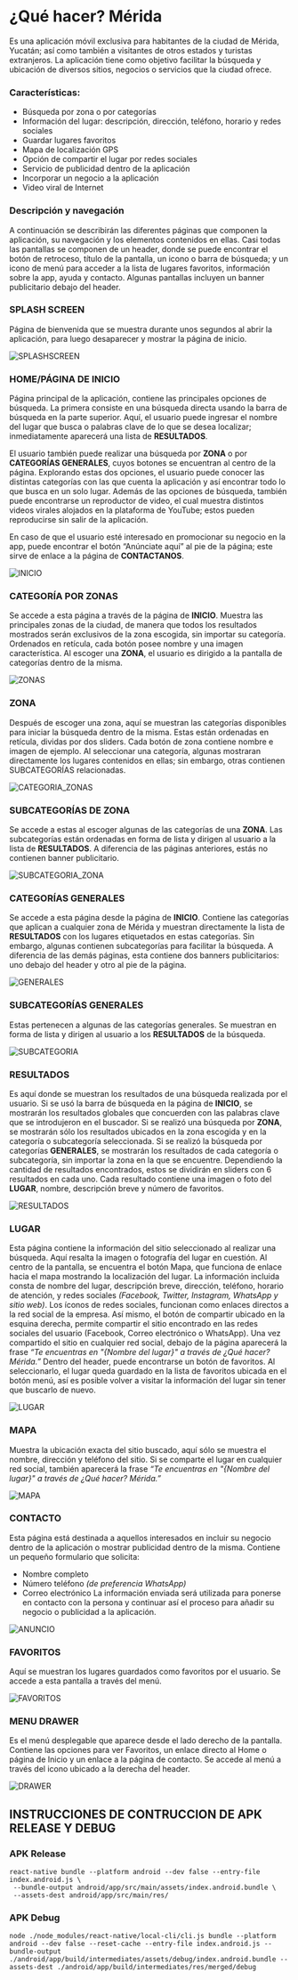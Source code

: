 
# ¿Qué hacer? Mérida
Es una aplicación móvil exclusiva para habitantes de la ciudad de Mérida, Yucatán; así como también a visitantes de otros estados y turistas extranjeros. La aplicación tiene como objetivo facilitar la búsqueda y ubicación de diversos sitios, negocios o servicios que la ciudad ofrece.

### Características:

- Búsqueda por zona o por categorías
- Información del lugar: descripción, dirección, teléfono, horario y redes sociales
- Guardar lugares favoritos
- Mapa de localización GPS
- Opción de compartir el lugar por redes sociales
- Servicio de publicidad dentro de la aplicación
- Incorporar un negocio a la aplicación
- Video viral de Internet


### Descripción y navegación
A continuación se describirán las diferentes páginas que componen la aplicación, su navegación y los elementos contenidos en ellas. Casi todas las pantallas se componen de un header, donde se puede encontrar el botón de retroceso, título de la pantalla, un icono o barra de búsqueda; y un icono de menú para acceder a la lista de lugares favoritos, información sobre la app, ayuda y contacto. Algunas pantallas incluyen un banner publicitario debajo del header.


### SPLASH SCREEN
Página de bienvenida que se muestra durante unos segundos al abrir la aplicación, para luego desaparecer y mostrar la página de inicio.

![SPLASHSCREEN](./assets/src/Maquetado/SPLASH.png)


### HOME/PÁGINA DE INICIO
Página principal de la aplicación, contiene las principales opciones de búsqueda. La primera consiste en una búsqueda directa usando la barra de búsqueda en la parte superior. Aquí, el usuario puede ingresar el nombre del lugar que busca o palabras clave de lo que se desea localizar; inmediatamente aparecerá una lista de **RESULTADOS**.

El usuario también puede realizar una búsqueda por **ZONA** o por **CATEGORÍAS GENERALES**, cuyos botones se encuentran al centro de la página. Explorando estas dos opciones, el usuario puede conocer las distintas categorías con las que cuenta la aplicación y así encontrar todo lo que busca en un solo lugar.
Además de las opciones de búsqueda, también puede encontrarse un reproductor de video, el cual muestra distintos videos virales alojados en la plataforma de YouTube; estos pueden reproducirse sin salir de la aplicación.

En caso de que el usuario esté interesado en promocionar su negocio en la app, puede encontrar el botón “Anúnciate aquí” al pie de la página; este sirve de enlace a la página de **CONTACTANOS**.

![INICIO](./assets/src/Maquetado/INICIO.png)

### CATEGORÍA POR ZONAS
Se accede a esta página a través de la página de **INICIO**. Muestra las principales zonas de la ciudad, de manera que todos los resultados mostrados serán exclusivos de la zona escogida, sin importar su categoría. Ordenados en retícula, cada botón posee nombre y una imagen característica.
Al escoger una **ZONA**, el usuario es dirigido a la pantalla de categorías dentro de la misma.

![ZONAS](./assets/src/Maquetado/ZONAS.png)

### ZONA
Después de escoger una zona, aquí se muestran las categorías disponibles para iniciar la búsqueda dentro de la misma. Estas están ordenadas en retícula, dividas por dos sliders. Cada botón de zona contiene nombre e imagen de ejemplo. Al seleccionar una categoría, algunas mostraran directamente los lugares contenidos en ellas; sin embargo, otras contienen SUBCATEGORÍAS relacionadas.

![CATEGORIA_ZONAS](./assets/src/Maquetado/CATEGORIA1.png)

### SUBCATEGORÍAS DE ZONA
Se accede a estas al escoger algunas de las categorías de una **ZONA**. Las subcategorías están ordenadas en forma de lista y dirigen al usuario a la lista de **RESULTADOS**. A diferencia de las páginas anteriores, estás no contienen banner publicitario.

![SUBCATEGORIA_ZONA](./assets/src/Maquetado/Deportes.png)

### CATEGORÍAS GENERALES
Se accede a esta página desde la página de **INICIO**. Contiene las categorías que aplican a cualquier zona de Mérida y muestran directamente la lista de **RESULTADOS** con los lugares etiquetados en estas categorías. Sin embargo, algunas contienen subcategorías para facilitar la búsqueda. A diferencia de las demás páginas, esta contiene dos banners publicitarios: uno debajo del header y otro al pie de la página.

![GENERALES](./assets/src/Maquetado/GENERALES.png)

### SUBCATEGORÍAS GENERALES
Estas pertenecen a algunas de las categorías generales. Se muestran en forma de lista y dirigen al usuario a los **RESULTADOS** de la búsqueda.

![SUBCATEGORIA](./assets/src/Maquetado/Clasificados.png)

### RESULTADOS
Es aquí donde se muestran los resultados de una búsqueda realizada por el usuario.
Si se usó la barra de búsqueda en la página de **INICIO**, se mostrarán los resultados globales que concuerden con las palabras clave que se introdujeron en el buscador.
Si se realizó una búsqueda por **ZONA**, se mostrarán sólo los resultados ubicados en la zona escogida y en la categoría o subcategoría seleccionada.
Si se realizó la búsqueda por categorías **GENERALES**, se mostrarán los resultados de cada categoría o subcategoría, sin importar la zona en la que se encuentre.
Dependiendo la cantidad de resultados encontrados, estos se dividirán en sliders con 6 resultados en cada uno. Cada resultado contiene una imagen o foto del **LUGAR**, nombre, descripción breve y número de favoritos.

![RESULTADOS](./assets/src/Maquetado/RESULTADOS.png)

### LUGAR
Esta página contiene la información del sitio seleccionado al realizar una búsqueda. Aquí resalta la imagen o fotografía del lugar en cuestión. Al centro de la pantalla, se encuentra el botón Mapa, que funciona de enlace hacia el mapa mostrando la localización del lugar.
La información incluida consta de nombre del lugar, descripción breve, dirección, teléfono, horario de atención, y redes sociales *(Facebook, Twitter, Instagram, WhatsApp y sitio web)*. Los íconos de redes sociales, funcionan como enlaces directos a la red social de la empresa. Así mismo, el botón de compartir ubicado en la esquina derecha, permite compartir el sitio encontrado en las redes sociales del usuario (Facebook, Correo electrónico o WhatsApp). Una vez compartido el sitio en cualquier red social, debajo de la página aparecerá la frase *“Te encuentras en "{Nombre del lugar}" a través de  ¿Qué hacer? Mérida.”*
Dentro del header, puede encontrarse un botón de favoritos. Al seleccionarlo, el lugar queda guardado en la lista de favoritos ubicada en el botón menú, así es posible volver a visitar la información del lugar sin tener que buscarlo de nuevo.

![LUGAR](./assets/src/Maquetado/LUGAR.png)

### MAPA
Muestra la ubicación exacta del sitio buscado, aquí sólo se muestra el nombre, dirección y teléfono del sitio. Si se comparte el lugar en cualquier red social, también aparecerá la frase *“Te encuentras en "{Nombre del lugar}" a través de  ¿Qué hacer? Mérida.”*

![MAPA](./assets/src/Maquetado/MAPA_COMPARTIDO.png)

### CONTACTO
Esta página está destinada a aquellos interesados en incluir su negocio dentro de la aplicación o mostrar publicidad dentro de la misma. Contiene un pequeño formulario que solicita:
- Nombre completo
- Número teléfono *(de preferencia WhatsApp)*
- Correo electrónico
La información enviada será utilizada para ponerse en contacto con la persona y continuar así el proceso para añadir su negocio o publicidad a la aplicación.

![ANUNCIO](./assets/src/Maquetado/ANUNCIO.png)

### FAVORITOS
Aquí se muestran los lugares guardados como favoritos por el usuario. Se accede a esta pantalla a través del menú.

![FAVORITOS](./assets/src/Maquetado/Favoritos.png)

### MENU DRAWER
Es el menú desplegable que aparece desde el lado derecho de la pantalla. Contiene las opciones para ver Favoritos, un enlace directo al Home o página de Inicio y un enlace a la página de contacto.
Se accede al menú a través del icono ubicado a la derecha del header.

![DRAWER](./assets/src/Maquetado/Drawner.png)


## INSTRUCCIONES DE CONTRUCCION DE APK RELEASE Y DEBUG

### APK Release
```
react-native bundle --platform android --dev false --entry-file index.android.js \
 --bundle-output android/app/src/main/assets/index.android.bundle \
 --assets-dest android/app/src/main/res/
```
### APK Debug
```
node ./node_modules/react-native/local-cli/cli.js bundle --platform android --dev false --reset-cache --entry-file index.android.js --bundle-output ./android/app/build/intermediates/assets/debug/index.android.bundle --assets-dest ./android/app/build/intermediates/res/merged/debug
```
